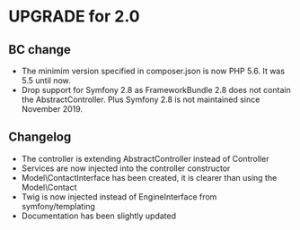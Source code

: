 UPGRADE for 2.0
===============

BC change
---------

* The minimim version specified in composer.json is now PHP 5.6. It was 5.5 until now.
* Drop support for Symfony 2.8 as FrameworkBundle 2.8 does not contain the AbstractController. Plus Symfony 2.8 is not
maintained since November 2019.

Changelog
---------

* The controller is extending AbstractController instead of Controller
* Services are now injected into the controller constructor
* Model\ContactInterface has been created, it is clearer than using the Model\Contact
* Twig is now injected instead of EngineInterface from symfony/templating
* Documentation has been slightly updated
